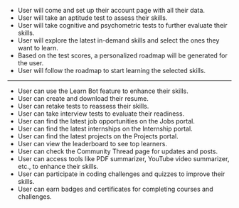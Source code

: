 - User will come and set up their account page with all their data.
- User will take an aptitude test to assess their skills.
- User will take cognitive and psychometric tests to further evaluate their skills.
- User will explore the latest in-demand skills and select the ones they want to learn.
- Based on the test scores, a personalized roadmap will be generated for the user.
- User will follow the roadmap to start learning the selected skills.

---

- User can use the Learn Bot feature to enhance their skills.
- User can create and download their resume.
- User can retake tests to reassess their skills.
- User can take interview tests to evaluate their readiness.
- User can find the latest job opportunities on the Jobs portal.
- User can find the latest internships on the Internship portal.
- User can find the latest projects on the Projects portal.
- User can view the leaderboard to see top learners.
- User can check the Community Thread page for updates and posts.
- User can access tools like PDF summarizer, YouTube video summarizer, etc., to enhance their skills.
- User can participate in coding challenges and quizzes to improve their skills.
- User can earn badges and certificates for completing courses and challenges.
